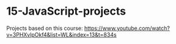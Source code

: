 # 15-JavaScript-projects

Projects based on this course:  https://www.youtube.com/watch?v=3PHXvlpOkf4&list=WL&index=13&t=834s
